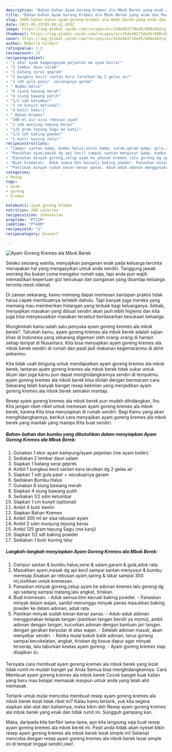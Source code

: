 ```yaml
---
description: "Bahan-bahan Ayam Goreng Kremes ala Mbok Berek yang enak dan Mudah Dibuat"
title: "Bahan-bahan Ayam Goreng Kremes ala Mbok Berek yang enak dan Mudah Dibuat"
slug: 1089-bahan-bahan-ayam-goreng-kremes-ala-mbok-berek-yang-enak-dan-mudah-dibuat
date: 2021-05-25T05:00:41.839Z
image: https://img-global.cpcdn.com/recipes/ecc33de48373ded5/680x482cq70/ayam-goreng-kremes-ala-mbok-berek-foto-resep-utama.jpg
thumbnail: https://img-global.cpcdn.com/recipes/ecc33de48373ded5/680x482cq70/ayam-goreng-kremes-ala-mbok-berek-foto-resep-utama.jpg
cover: https://img-global.cpcdn.com/recipes/ecc33de48373ded5/680x482cq70/ayam-goreng-kremes-ala-mbok-berek-foto-resep-utama.jpg
author: Mabelle Gilbert
ratingvalue: 3.3
reviewcount: 12
recipeingredient:
- "1 ekor ayam kampungayam pejantan me ayam boiler"
- "2 lembar daun salam"
- "1 batang serai geprek"
- "1 bungkus kecil santan kara larutkan dg 2 gelas air"
- "1 sdt gula pasir  secukupnya garam"
- " Bumbu Halus"
- "6 siung bawang merah"
- "4 siung bawang putih"
- "1/2 sdm ketumbar"
- "1 cm kunyit optional"
- "4 butir kemiri"
- " Bahan Kremes"
- "300 ml air sisa rebusan ayam"
- "2 sdm munjung tepung beras"
- "125 gram tepung Sagu me kanji"
- "1/2 sdt baking powder"
- "1 butir kuning telur"
recipeinstructions:
- "Campur santan &amp; bumbu halus,serai &amp; salam,garam &amp; gula,aduk rata."
- "Masukkan ayam,masak dg api kecil sampai santan menyusut &amp; bumbu meresap.Sisakan air rebusan ayam,saring &amp; takar sampai 300 ml,sisihkan untuk kremesan."
- "Panaskan minyak goreng,celup ayam ke adonan kremes lalu goreng dg api sedang sampai matang,lalu angkat, tiriskan."
- "Buat kremesan:  Aduk semua bhn kecuali baking powder. Panaskan minyak dalam wajan, sambil menunggu minyak panas masukkan baking powder ke dalam adonan, aduk rata."
- "Pastikan minyak sudah benar-benar panas. Aduk-aduk adonan menggunakan telapak tangan (pastikan tangan bersih ya moms), ambil adonan dengan tangan, kucurkan adonan dengan bantuan jari tangan dengan gerakan berputar di atas wajan. Setelah adonan masuk, akan menyebar sendiri. Ketika mulai kokoh balik adonan, terus goreng sampai kecokelatan, angkat, tiriskan dg tissue dapur agar minyak terserap, lalu taburkan keatas ayam goreng. Ayam goreng kremes siap disajikan 👍."
categories:
- Resep
tags:
- ayam
- goreng
- kremes

katakunci: ayam goreng kremes 
nutrition: 208 calories
recipecuisine: Indonesian
preptime: "PT21M"
cooktime: "PT40M"
recipeyield: "1"
recipecategory: Dessert

---
```



![Ayam Goreng Kremes ala Mbok Berek](https://img-global.cpcdn.com/recipes/ecc33de48373ded5/680x482cq70/ayam-goreng-kremes-ala-mbok-berek-foto-resep-utama.jpg)

Selaku seorang wanita, menyajikan panganan enak pada keluarga tercinta merupakan hal yang mengasyikan untuk anda sendiri. Tanggung jawab seorang ibu bukan cuma mengatur rumah saja, tapi anda pun wajib memastikan keperluan gizi tercukupi dan panganan yang disantap keluarga tercinta mesti nikmat.

Di zaman  sekarang, kamu memang dapat memesan santapan praktis tidak harus capek membuatnya terlebih dahulu. Tapi banyak juga mereka yang memang mau memberikan hidangan yang terbaik bagi keluarganya. Sebab, menyajikan masakan yang dibuat sendiri akan jauh lebih higienis dan kita juga bisa menyesuaikan masakan tersebut berdasarkan kesukaan keluarga. 



Mungkinkah kamu salah satu penyuka ayam goreng kremes ala mbok berek?. Tahukah kamu, ayam goreng kremes ala mbok berek adalah sajian khas di Indonesia yang sekarang digemari oleh orang-orang di hampir setiap tempat di Nusantara. Kita bisa menyajikan ayam goreng kremes ala mbok berek sendiri di rumah dan pasti jadi makanan kegemaranmu di akhir pekanmu.

Kita tidak usah bingung untuk mendapatkan ayam goreng kremes ala mbok berek, lantaran ayam goreng kremes ala mbok berek tidak sukar untuk dicari dan juga kamu pun dapat menghidangkannya sendiri di tempatmu. ayam goreng kremes ala mbok berek bisa diolah dengan bermacam cara. Sekarang telah banyak banget resep kekinian yang menjadikan ayam goreng kremes ala mbok berek semakin mantap.

Resep ayam goreng kremes ala mbok berek pun mudah dihidangkan, lho. Kita jangan ribet-ribet untuk memesan ayam goreng kremes ala mbok berek, karena Kita bisa menyiapkan di rumah sendiri. Bagi Kamu yang akan menghidangkannya, berikut cara menyajikan ayam goreng kremes ala mbok berek yang mantab yang mampu Kita buat sendiri.

<!--inarticleads1-->

##### Bahan-bahan dan bumbu yang dibutuhkan dalam menyiapkan Ayam Goreng Kremes ala Mbok Berek:

1. Gunakan 1 ekor ayam kampung/ayam pejantan (me ayam boiler)
1. Sediakan 2 lembar daun salam
1. Siapkan 1 batang serai geprek
1. Ambil 1 bungkus kecil santan kara larutkan dg 2 gelas air
1. Siapkan 1 sdt gula pasir + secukupnya garam
1. Sediakan  Bumbu Halus
1. Gunakan 6 siung bawang merah
1. Siapkan 4 siung bawang putih
1. Sediakan 1/2 sdm ketumbar
1. Siapkan 1 cm kunyit (optional)
1. Ambil 4 butir kemiri
1. Siapkan  Bahan Kremes
1. Ambil 300 ml air sisa rebusan ayam
1. Ambil 2 sdm munjung tepung beras
1. Ambil 125 gram tepung Sagu (me kanji)
1. Siapkan 1/2 sdt baking powder
1. Sediakan 1 butir kuning telur




<!--inarticleads2-->

##### Langkah-langkah menyiapkan Ayam Goreng Kremes ala Mbok Berek:

1. Campur santan &amp; bumbu halus,serai &amp; salam,garam &amp; gula,aduk rata.
1. Masukkan ayam,masak dg api kecil sampai santan menyusut &amp; bumbu meresap.Sisakan air rebusan ayam,saring &amp; takar sampai 300 ml,sisihkan untuk kremesan.
1. Panaskan minyak goreng,celup ayam ke adonan kremes lalu goreng dg api sedang sampai matang,lalu angkat, tiriskan.
1. Buat kremesan:  - Aduk semua bhn kecuali baking powder. - Panaskan minyak dalam wajan, sambil menunggu minyak panas masukkan baking powder ke dalam adonan, aduk rata.
1. Pastikan minyak sudah benar-benar panas. - Aduk-aduk adonan menggunakan telapak tangan (pastikan tangan bersih ya moms), ambil adonan dengan tangan, kucurkan adonan dengan bantuan jari tangan dengan gerakan berputar di atas wajan. - Setelah adonan masuk, akan menyebar sendiri. - Ketika mulai kokoh balik adonan, terus goreng sampai kecokelatan, angkat, tiriskan dg tissue dapur agar minyak terserap, lalu taburkan keatas ayam goreng. - Ayam goreng kremes siap disajikan 👍.




Ternyata cara membuat ayam goreng kremes ala mbok berek yang lezat tidak rumit ini mudah banget ya! Anda Semua bisa menghidangkannya. Cara Membuat ayam goreng kremes ala mbok berek Cocok banget buat kalian yang baru mau belajar memasak maupun untuk anda yang telah ahli memasak.

Tertarik untuk mulai mencoba membuat resep ayam goreng kremes ala mbok berek lezat tidak ribet ini? Kalau kamu tertarik, yuk kita segera siapkan alat-alat dan bahannya, maka bikin deh Resep ayam goreng kremes ala mbok berek yang enak dan tidak rumit ini. Sungguh gampang kan. 

Maka, daripada kita berfikir lama-lama, ayo kita langsung saja buat resep ayam goreng kremes ala mbok berek ini. Pasti anda tiidak akan nyesel bikin resep ayam goreng kremes ala mbok berek lezat simple ini! Selamat mencoba dengan resep ayam goreng kremes ala mbok berek lezat simple ini di tempat tinggal sendiri,oke!.


